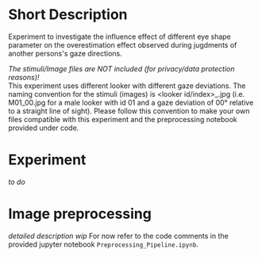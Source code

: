 # Short Description
Experiment to investigate the influence effect of different eye shape parameter on the overestimation effect observed during jugdments of another persons's gaze directions.

_The stimuli/Image files are NOT included (for privacy/data protection reasons)!_  
This experiment uses different looker with different gaze deviations. The naming convention for the stimuli (images) is <looker gender><looker id/index>_<gaze deviation>.jpg (i.e. M01_00.jpg for a male looker with id 01 and a gaze deviation of 00° relative to a straight line of sight). Please follow this convention to make your own files compatible with this experiment and the preprocessing notebook provided under code.

# Experiment
_to do_

# Image preprocessing
_detailed description wip_ For now refer to the code comments in the provided jupyter notebook `Preprocessing_Pipeline.ipynb`.
